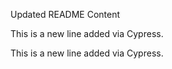 Updated README Content

This is a new line added via Cypress.

This is a new line added via Cypress.